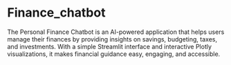 # Finance_chatbot
The Personal Finance Chatbot is an AI-powered application that helps users manage their finances by providing insights on savings, budgeting, taxes, and investments. With a simple Streamlit interface and interactive Plotly visualizations, it makes financial guidance easy, engaging, and accessible.
